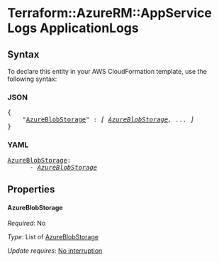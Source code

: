 # Terraform::AzureRM::AppService Logs ApplicationLogs

## Syntax

To declare this entity in your AWS CloudFormation template, use the following syntax:

### JSON

<pre>
{
    "<a href="#azureblobstorage" title="AzureBlobStorage">AzureBlobStorage</a>" : <i>[ <a href="logs-applicationlogs-azureblobstorage.md">AzureBlobStorage</a>, ... ]</i>
}
</pre>

### YAML

<pre>
<a href="#azureblobstorage" title="AzureBlobStorage">AzureBlobStorage</a>: <i>
      - <a href="logs-applicationlogs-azureblobstorage.md">AzureBlobStorage</a></i>
</pre>

## Properties

#### AzureBlobStorage

_Required_: No

_Type_: List of <a href="logs-applicationlogs-azureblobstorage.md">AzureBlobStorage</a>

_Update requires_: [No interruption](https://docs.aws.amazon.com/AWSCloudFormation/latest/UserGuide/using-cfn-updating-stacks-update-behaviors.html#update-no-interrupt)

